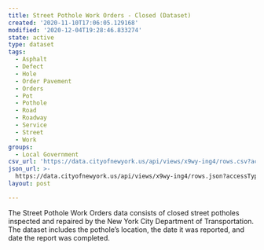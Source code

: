 ```yaml
---
title: Street Pothole Work Orders - Closed (Dataset)
created: '2020-11-10T17:06:05.129168'
modified: '2020-12-04T19:28:46.833274'
state: active
type: dataset
tags:
  - Asphalt
  - Defect
  - Hole
  - Order Pavement
  - Orders
  - Pot
  - Pothole
  - Road
  - Roadway
  - Service
  - Street
  - Work
groups:
  - Local Government
csv_url: 'https://data.cityofnewyork.us/api/views/x9wy-ing4/rows.csv?accessType=DOWNLOAD'
json_url: >-
  https://data.cityofnewyork.us/api/views/x9wy-ing4/rows.json?accessType=DOWNLOAD
layout: post

---
```

The Street Pothole Work Orders data consists of closed street potholes inspected and repaired by the New York City Department of Transportation. The dataset includes the pothole’s location, the date it was reported, and date the report was completed.
